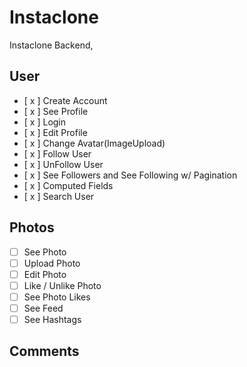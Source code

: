 # Instaclone

Instaclone Backend,

## User

- [ x ] Create Account
- [ x ] See Profile
- [ x ] Login
- [ x ] Edit Profile
- [ x ] Change Avatar(ImageUpload)
- [ x ] Follow User
- [ x ] UnFollow User
- [ x ] See Followers and See Following w/ Pagination
- [ x ] Computed Fields
- [ x ] Search User

## Photos

- [ ] See Photo
- [ ] Upload Photo
- [ ] Edit Photo
- [ ] Like / Unlike Photo
- [ ] See Photo Likes
- [ ] See Feed
- [ ] See Hashtags

## Comments

